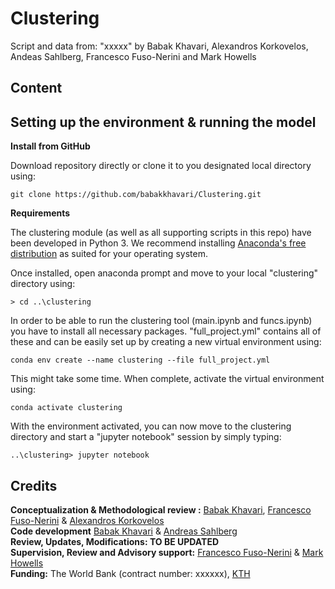 # Clustering
Script and data from: "xxxxx" by Babak Khavari, Alexandros Korkovelos, Andeas Sahlberg, Francesco Fuso-Nerini and Mark Howells

## Content

## Setting up the environment & running the model

**Install from GitHub**

Download repository directly or clone it to you designated local directory using:

```
git clone https://github.com/babakkhavari/Clustering.git
```

**Requirements**

The clustering module (as well as all supporting scripts in this repo) have been developed in Python 3. We recommend installing [Anaconda's free distribution](https://www.anaconda.com/distribution/) as suited for your operating system. 

Once installed, open anaconda prompt and move to your local "clustering" directory using:

```
> cd ..\clustering
```

In order to be able to run the clustering tool (main.ipynb and funcs.ipynb) you have to install all necessary packages. "full_project.yml" contains all of these and can be easily set up by creating a new virtual environment using:

```
conda env create --name clustering --file full_project.yml
```

This might take some time. When complete, activate the virtual environment using:

```
conda activate clustering
```

With the environment activated, you can now move to the clustering directory and start a "jupyter notebook" session by simply typing:

```
..\clustering> jupyter notebook 
```

## Credits

**Conceptualization & Methodological review :** [Babak Khavari](https://github.com/babakkhavari), [Francesco Fuso-Nerini](https://github.com/FFusoNerini) & [Alexandros Korkovelos](https://github.com/akorkovelos)<br />
**Code development** [Babak Khavari](https://github.com/babakkhavari) & [Andreas Sahlberg](https://github.com/AndreasSahlberg) <br />
**Review, Updates, Modifications: TO BE UPDATED**<br />
**Supervision, Review and Advisory support:** [Francesco Fuso-Nerini](https://github.com/FFusoNerini) & [Mark Howells](https://orcid.org/0000-0001-6419-4957)<br />
**Funding:** The World Bank (contract number: xxxxxx), [KTH](https://www.kth.se/en/itm/inst/energiteknik/forskning/desa/welcome-to-the-unit-of-energy-systems-analysis-kth-desa-1.197296)
